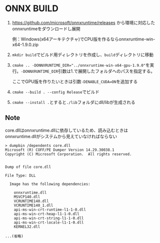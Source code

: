 # ONNX BUILD

1. https://github.com/microsoft/onnxruntime/releases から環境に対応したonnxruntimeをダウンロードし展開

	例：Windows(x64アーキテクチャ)でCPU版を作るならonnxruntime-win-x64-1.9.0.zip

2. `mkdir build`でビルド用ディレクトリを作成し、`build`ディレクトリに移動
3. `cmake .. -DONNXRUNTIME_DIR="../onnxruntime-win-x64-gpu-1.9.0"`を実行。`-DONNXRUNTIME_DIR`引数は1.で展開したフォルダへのパスを指定する。

	ここでGPU版を作りたいときは引数`-DENABLE_CUDA=ON`を追加する

4. `cmake --build . --config Release`でビルド
5. `cmake --install .`とすると`./lib`フォルダにdll/libが生成される

## Note
core.dllはonnxruntime.dllに依存しているため、読み込むときはonnxruntime.dllがシステムから見えていなければならない

```
> dumpbin /dependents core.dll
Microsoft (R) COFF/PE Dumper Version 14.29.30038.1
Copyright (C) Microsoft Corporation.  All rights reserved.


Dump of file core.dll

File Type: DLL

  Image has the following dependencies:

    onnxruntime.dll
    MSVCP140.dll
    VCRUNTIME140.dll
    VCRUNTIME140_1.dll
    api-ms-win-crt-runtime-l1-1-0.dll
    api-ms-win-crt-heap-l1-1-0.dll
    api-ms-win-crt-string-l1-1-0.dll
    api-ms-win-crt-locale-l1-1-0.dll
    KERNEL32.dll

...(省略)
```
